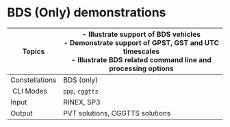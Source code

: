 BDS (Only) demonstrations
=========================

| Topics         | - Illustrate support of BDS vehicles <br> - Demonstrate support of GPST, GST and UTC timescales <br> - Illustrate BDS related command line and processing options    |
|----------------|----------------------------------------------------------------------------------------------------------------------------------------------------------------------|
| Constellations | BDS (only)                                                                                                                                                           |
| CLI Modes      | `ppp`, `cggtts`                                                                                                                                                      |
| Input          | RINEX, SP3                                                                                                                                                           | 
| Output         | PVT solutions, CGGTTS solutions                                                                                                                                      |
